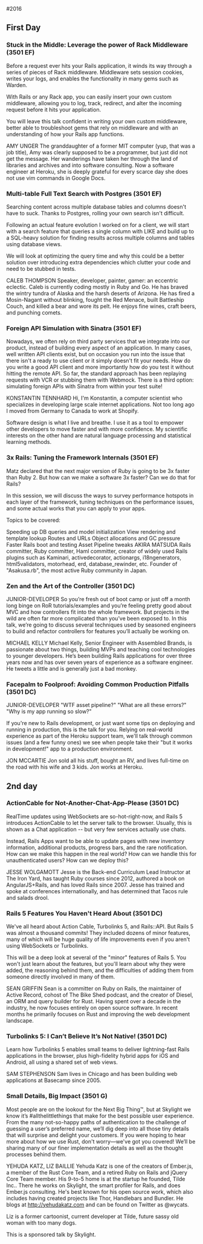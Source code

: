 #2016

## First Day

### Stuck in the Middle: Leverage the power of Rack Middleware (3501 EF)

Before a request ever hits your Rails application, it winds its way through a series of pieces of Rack middleware. Middleware sets session cookies, writes your logs, and enables the functionality in many gems such as Warden.

With Rails or any Rack app, you can easily insert your own custom middleware, allowing you to log, track, redirect, and alter the incoming request before it hits your application.

You will leave this talk confident in writing your own custom middleware, better able to troubleshoot gems that rely on middleware and with an understanding of how your Rails app functions.

AMY UNGER
The granddaughter of a former MIT computer (yup, that was a job title), Amy was clearly supposed to be a programmer, but just did not get the message. Her wanderings have taken her through the land of libraries and archives and into software consulting. Now a software engineer at Heroku, she is deeply grateful for every scarce day she does not use vim commands in Google Docs.

### Multi-table Full Text Search with Postgres (3501 EF)

Searching content across multiple database tables and columns doesn't have to suck. Thanks to Postgres, rolling your own search isn't difficult.

Following an actual feature evolution I worked on for a client, we will start with a search feature that queries a single column with LIKE and build up to a SQL-heavy solution for finding results across multiple columns and tables using database views.

We will look at optimizing the query time and why this could be a better solution over introducing extra dependencies which clutter your code and need to be stubbed in tests.

CALEB THOMPSON
Speaker, developer, painter, gamer: an eccentric eclectic. Caleb is currently coding mostly in Ruby and Go. He has braved the wintry tundra of Alaska and the harsh deserts of Arizona. He has fired a Mosin-Nagant without blinking, fought the Red Menace, built Battleship Couch, and killed a bear and wore its pelt. He enjoys fine wines, craft beers, and punching comets.

### Foreign API Simulation with Sinatra (3501 EF)

Nowadays, we often rely on third party services that we integrate into our product, instead of building every aspect of an application. In many cases, well written API clients exist, but on occasion you run into the issue that there isn't a ready to use client or it simply doesn't fit your needs. How do you write a good API client and more importantly how do you test it without hitting the remote API. So far, the standard approach has been replaying requests with VCR or stubbing them with Webmock. There is a third option: simulating foreign APIs with Sinatra from within your test suite!

KONSTANTIN TENNHARD
Hi, I'm Konstantin, a computer scientist who specializes in developing large scale internet applications. Not too long ago I moved from Germany to Canada to work at Shopify.

Software design is what I live and breathe. I use it as a tool to empower other developers to move faster and with more confidence. My scientific interests on the other hand are natural language processing and statistical learning methods.

### 3x Rails: Tuning the Framework Internals (3501 EF)

Matz declared that the next major version of Ruby is going to be 3x faster than Ruby 2. But how can we make a software 3x faster? Can we do that for Rails?

In this session, we will discuss the ways to survey performance hotspots in each layer of the framework, tuning techniques on the performance issues, and some actual works that you can apply to your apps.

Topics to be covered:

Speeding up DB queries and model initialization
View rendering and template lookup
Routes and URLs
Object allocations and GC pressure
Faster Rails boot and testing
Asset Pipeline tweaks
AKIRA MATSUDA
Rails committer, Ruby committer, Haml committer, creator of widely used Rails plugins such as Kaminari, activedecorator, actionargs, i18ngenerators, html5validators, motorhead, erd, database_rewinder, etc. Founder of "Asakusa.rb", the most active Ruby community in Japan.


### Zen and the Art of the Controller (3501 DC)

JUNIOR-DEVELOPER
So you’re fresh out of boot camp or just off a month long binge on RoR tutorials/examples and you’re feeling pretty good about MVC and how controllers fit into the whole framework. But projects in the wild are often far more complicated than you’ve been exposed to. In this talk, we’re going to discuss several techniques used by seasoned engineers to build and refactor controllers for features you’ll actually be working on.

MICHAEL KELLY
Michael Kelly, Senior Engineer with Assembled Brands, is passionate about two things, building MVPs and teaching cool technologies to younger developers. He’s been building Rails applications for over three years now and has over seven years of experience as a software engineer. He tweets a little and is generally just a bad monkey.

### Facepalm to Foolproof: Avoiding Common Production Pitfalls (3501 DC)

JUNIOR-DEVELOPER
"WTF asset pipeline?" 
"What are all these errors?" 
"Why is my app running so slow?"

If you're new to Rails development, or just want some tips on deploying and running in production, this is the talk for you. Relying on real-world experience as part of the Heroku support team, we'll talk through common issues (and a few funny ones) we see when people take their "but it works in development!" app to a production environment.

JON MCCARTIE
Jon sold all his stuff, bought an RV, and lives full-time on the road with his wife and 3 kids. Jon works at Heroku.

## 2nd day

### ActionCable for Not-Another-Chat-App-Please (3501 DC)

RealTime updates using WebSockets are so-hot-right-now, and Rails 5 introduces ActionCable to let the server talk to the browser. Usually, this is shown as a Chat application -- but very few services actually use chats.

Instead, Rails Apps want to be able to update pages with new inventory information, additional products, progress bars, and the rare notification. How can we make this happen in the real world? How can we handle this for unauthenticated users? How can we deploy this?

JESSE WOLGAMOTT
Jesse is the Back-end Curriculum Lead Instructor at The Iron Yard, has taught Ruby courses since 2012, authored a book on AngularJS+Rails, and has loved Rails since 2007. Jesse has trained and spoke at conferences internationally, and has determined that Tacos rule and salads drool.


### Rails 5 Features You Haven't Heard About (3501 DC)

We've all heard about Action Cable, Turbolinks 5, and Rails::API. But Rails 5 was almost a thousand commits! They included dozens of minor features, many of which will be huge quality of life improvements even if you aren't using WebSockets or Turbolinks.

This will be a deep look at several of the "minor" features of Rails 5. You won't just learn about the features, but you'll learn about why they were added, the reasoning behind them, and the difficulties of adding them from someone directly involved in many of them.

SEAN GRIFFIN
Sean is a committer on Ruby on Rails, the maintainer of Active Record, cohost of The Bike Shed podcast, and the creator of Diesel, an ORM and query builder for Rust. Having spent over a decade in the industry, he now focuses entirely on open source software. In recent months he primarily focuses on Rust and improving the web development landscape.

### Turbolinks 5: I Can’t Believe It’s Not Native! (3501 DC)

Learn how Turbolinks 5 enables small teams to deliver lightning-fast Rails applications in the browser, plus high-fidelity hybrid apps for iOS and Android, all using a shared set of web views.

SAM STEPHENSON
Sam lives in Chicago and has been building web applications at Basecamp since 2005.


### Small Details, Big Impact (3501 G)

Most people are on the lookout for the Next Big Thing™, but at Skylight we know it’s #allthelittlethings that make for the best possible user experience. From the many not-so-happy paths of authentication to the challenge of guessing a user’s preferred name, we’ll dig deep into all those tiny details that will surprise and delight your customers. If you were hoping to hear more about how we use Rust, don't worry—we've got you covered! We’ll be sharing many of our finer implementation details as well as the thought processes behind them.

YEHUDA KATZ, LIZ BAILLIE
Yehuda Katz is one of the creators of Ember.js, a member of the Rust Core Team, and a retired Ruby on Rails and jQuery Core Team member. His 9-to-5 home is at the startup he founded, Tilde Inc.. There he works on Skylight, the smart profiler for Rails, and does Ember.js consulting. He's best known for his open source work, which also includes having created projects like Thor, Handlebars and Bundler. He blogs at http://yehudakatz.com and can be found on Twitter as @wycats.

Liz is a former cartoonist, current developer at Tilde, future sassy old woman with too many dogs.

This is a sponsored talk by Skylight.

